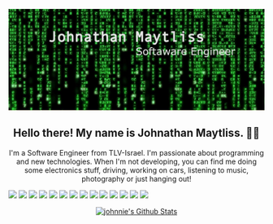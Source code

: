 
[![Header](https://github.com/johnnie172/johnnie172/raw/master/assets/Header.png)](https://johnnie-m.com/)


<h2 align="center">Hello there! My name is Johnathan Maytliss. 👋🤓</h2>

<p align="center">I'm a Software Engineer from TLV-Israel.
    I'm passionate about programming and new technologies.
    When I'm not developing, you can find me doing some electronics stuff, driving, working on cars, listening to music, photography or just hanging out!
</p>

![](https://img.shields.io/badge/Code-Python-informational?style=flat&logo=Python&logoColor=white&color=brightgreen)
![](https://img.shields.io/badge/OS-Linux-informational?style=flat&logo=Linux&logoColor=white&color=brightgreen)
![](https://img.shields.io/badge/VC-Git-informational?style=flat&logo=Git&logoColor=white&color=brightgreen)
![](https://img.shields.io/badge/Tool-Flask-informational?style=flat&logo=Flask&logoColor=white&color=brightgreen)
![](https://img.shields.io/badge/Cloud-AWS-informational?style=flat&logo=Amazon-AWS&logoColor=white&color=brightgreen)
![](https://img.shields.io/badge/Docker-Containers-informational?style=flat&logo=Docker&logoColor=white&color=brightgreen)
![](https://img.shields.io/badge/Tools-PostgreSQL-informational?style=flat&logo=postgresql&logoColor=white&color=brightgreen)
![](https://img.shields.io/badge/Tools-Postman-informational?style=flat&logo=postman&logoColor=white&color=brightgreen)
![](https://img.shields.io/badge/Shell-Bash-informational?style=flat&logo=Gnu-Bash&logoColor=white&color=brightgreen)
![](https://img.shields.io/badge/Tool-Django-informational?style=flat&logo=Django&logoColor=white&color=brightgreen)
![](https://img.shields.io/badge/Code-HTML-informational?style=flat&logo=HTML5&logoColor=white&color=brightgreen)
![](https://img.shields.io/badge/Code-CSS-informational?style=flat&logo=CSS3&logoColor=white&color=brightgreen)
![](https://img.shields.io/badge/Code-JavaScript-informational?style=flat&logo=JavaScript&logoColor=white&color=birightgreen)
![](https://img.shields.io/badge/Tools-React-informational?style=flat&logo=React&logoColor=white&color=birightgreen)

<p align="center">
    <a href="https://github.com/johnnie172">
        <img alt="johnnie's Github Stats" src="https://github-readme-stats.vercel.app/api?username=Johnnie172&hide=stars,issues&bg_color=020204&title_color=22b455&text_color=80ce87" />
    </a>
</p>





